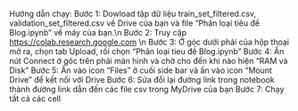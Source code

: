 Hướng dẫn chạy: 
Bước 1: Dowload tập dữ liệu train_set_filtered.csv, validation_set_filtered.csv về Drive của bạn và file “Phân loại tiêu đề Blog.ipynb” về máy của bạn.\n
Bước 2: Truy cập https://colab.research.google.com \n
Bước 3: Ở góc dưới phải của hộp thoại mở ra, chọn tab Upload, rồi chọn “Phân loại tieu đề Blog.ipynb”
Bước 4: Ấn nút Connect ở góc trên phải màn hình và chờ cho đến khi nào hiện “RAM và Disk” 
Bước 5: Ấn vào icon “Files” ở cuối side bar và ấn vào icon “Mount Drive” để kết nối với Drive 
Bước 6: Sửa đổi lại đường link trong notebook thành đường link dẫn đến các file csv trong MyDrive của bạn 
Bước 7: Chạy tất cả các cell


